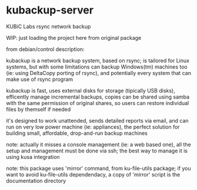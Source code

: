 # kubackup-server
KUBiC Labs rsync network backup

WIP: just loading the project here from original package

from debian/control description:

kubackup is a network backup system, based on rsync; is tailored for
Linux systems, but with some limitations can backup Windows(tm)
machines too (ie: using DeltaCopy porting of rsync), and potentially
every system that can make use of rsync program

kubackup is fast, uses external disks for storage (tipically USB
disks), efficently manage incremental backups, copies can be shared
using samba with the same permission of original shares, so users
can restore individual files by themself if needed

it's designed to work unattended, sends detailed reports via email,
and can run on very low power machine (ie: appliances), the
perfect solution for building small, affordable, drop-and-run
backup machines

note: actually it misses a console management (ie: a web based one),
all the setup and management must be done via ssh; the best way
to manage it is using kusa integration

note: this package uses 'mirror' command, from ku-file-utils package;
if you want to avoid ku-file-utils dependendacy, a copy of 'mirror'
script is the documentation directory

